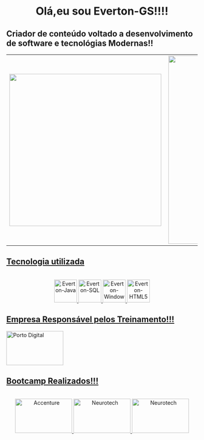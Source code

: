 
  <h1 align="center"> Olá,eu sou Everton-GS!!!!</h1>
  <h2>Criador de conteúdo voltado a desenvolvimento de software  e tecnológias Modernas!!</h2>



<div align="center">
  <a href="https://github.com/Everton-GS">  
<table>
    <tr>
        <td><img width="400px" align="left" src="https://github-readme-stats.vercel.app/api/top-langs/?username=Everton-GS&hide=html&layout=compact&theme=dracula" /></td>
        <td><img width="495px" align="left" src="https://github-readme-stats.vercel.app/api?username=Everton-GS&theme=dracula"/></td>
    </tr>   
</table>
 <h2 align="left">Tecnologia utilizada</h2>
</div>
    <center>
   <div style="display: inline_block"><br>
   <img  alt="Everton-Java" height="60" width="60" src="https://cdn.jsdelivr.net/gh/devicons/devicon/icons/java/java-original-wordmark.svg"/>
   <img  alt="Everton-SQL"  height="60" width="60" src="https://cdn.jsdelivr.net/gh/devicons/devicon/icons/mysql/mysql-original-wordmark.svg"/>
   <img  alt="Everton-Windows" height"60" width="60" src="https://cdn.jsdelivr.net/gh/devicons/devicon/icons/windows8/windows8-original.svg" />
   <img  alt="Everton-HTML5"  height="60" width="60" src="https://cdn.jsdelivr.net/gh/devicons/devicon/icons/html5/html5-original.svg"/> 
     </center>
  </div>
    <h2 align="left">Empresa Responsável pelos Treinamento!!!</h2>
    <img  alt="Porto Digital"  height="90" width="150" src="https://www.portodigital.org/_nuxt/img/logo.9d0ef93.svg">
<div> 
<h2 align="left">Bootcamp Realizados!!!</h2>
<div style="display: inline_block"><br>    
  <center>
  <img  alt="Accenture"  height="90" width="150" src="https://1000logos.net/wp-content/uploads/2021/04/Accenture-logo.png">
  <img alt="Neurotech"   height="90" width="150" src="https://imagens.ne10.uol.com.br/veiculos/_midias/jpg/2022/11/10/615x300/1_neurotech_02-22010361.jpg">
    <img alt="Neurotech"   height="90" width="150" src="https://ogimg.infoglobo.com.br/in/24948738-c0e-fbb/FT1086A/760/Jornal-do-Comercio.png">
    
  </center> 
</div>

